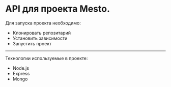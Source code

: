 
# API для проекта Mesto.

Для запуска проекта необходимо:
- Клонировать репозитарий
- Установить зависимости
- Запустить проект
---
Технологии используемые в проекте:
- Node.js
- Express
- Mongo

